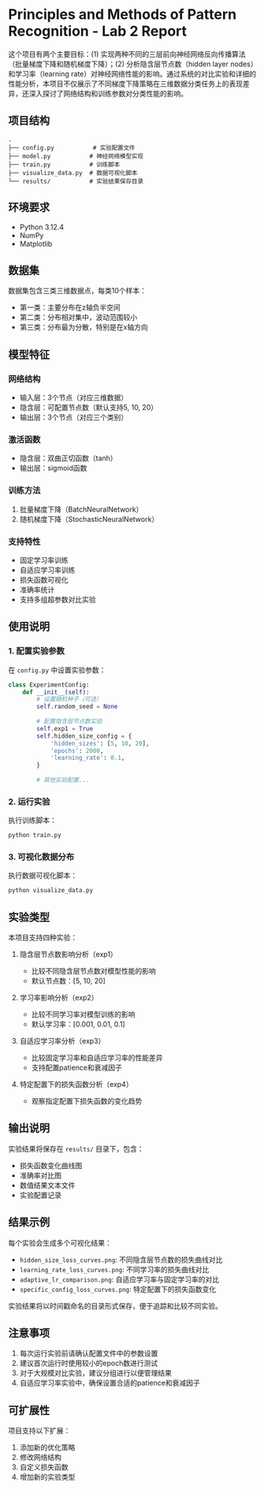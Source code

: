 # Principles and Methods of Pattern Recognition - Lab 2 Report

这个项目有两个主要目标：(1) 实现两种不同的三层前向神经网络反向传播算法（批量梯度下降和随机梯度下降）；(2) 分析隐含层节点数（hidden layer nodes）和学习率（learning rate）对神经网络性能的影响。通过系统的对比实验和详细的性能分析，本项目不仅展示了不同梯度下降策略在三维数据分类任务上的表现差异，还深入探讨了网络结构和训练参数对分类性能的影响。

## 项目结构

```
.
├── config.py           # 实验配置文件
├── model.py           # 神经网络模型实现
├── train.py           # 训练脚本
├── visualize_data.py  # 数据可视化脚本
└── results/           # 实验结果保存目录
```

## 环境要求

- Python 3.12.4
- NumPy
- Matplotlib

## 数据集

数据集包含三类三维数据点，每类10个样本：
- 第一类：主要分布在z轴负半空间
- 第二类：分布相对集中，波动范围较小
- 第三类：分布最为分散，特别是在x轴方向

## 模型特征

### 网络结构
- 输入层：3个节点（对应三维数据）
- 隐含层：可配置节点数（默认支持5, 10, 20）
- 输出层：3个节点（对应三个类别）

### 激活函数
- 隐含层：双曲正切函数（tanh）
- 输出层：sigmoid函数

### 训练方法
1. 批量梯度下降（BatchNeuralNetwork）
2. 随机梯度下降（StochasticNeuralNetwork）

### 支持特性
- 固定学习率训练
- 自适应学习率训练
- 损失函数可视化
- 准确率统计
- 支持多组超参数对比实验

## 使用说明

### 1. 配置实验参数

在 `config.py` 中设置实验参数：

```python
class ExperimentConfig:
    def __init__(self):
        # 设置随机种子（可选）
        self.random_seed = None
        
        # 配置隐含层节点数实验
        self.exp1 = True
        self.hidden_size_config = {
            'hidden_sizes': [5, 10, 20],
            'epochs': 2000,
            'learning_rate': 0.1,
        }
        
        # 其他实验配置...
```

### 2. 运行实验

执行训练脚本：
```bash
python train.py
```

### 3. 可视化数据分布

执行数据可视化脚本：
```bash
python visualize_data.py
```

## 实验类型

本项目支持四种实验：

1. 隐含层节点数影响分析（exp1）
   - 比较不同隐含层节点数对模型性能的影响
   - 默认节点数：[5, 10, 20]

2. 学习率影响分析（exp2）
   - 比较不同学习率对模型训练的影响
   - 默认学习率：[0.001, 0.01, 0.1]

3. 自适应学习率分析（exp3）
   - 比较固定学习率和自适应学习率的性能差异
   - 支持配置patience和衰减因子

4. 特定配置下的损失函数分析（exp4）
   - 观察指定配置下损失函数的变化趋势

## 输出说明

实验结果将保存在 `results/` 目录下，包含：
- 损失函数变化曲线图
- 准确率对比图
- 数值结果文本文件
- 实验配置记录

## 结果示例

每个实验会生成多个可视化结果：
- `hidden_size_loss_curves.png`: 不同隐含层节点数的损失曲线对比
- `learning_rate_loss_curves.png`: 不同学习率的损失曲线对比
- `adaptive_lr_comparison.png`: 自适应学习率与固定学习率的对比
- `specific_config_loss_curves.png`: 特定配置下的损失函数变化

实验结果将以时间戳命名的目录形式保存，便于追踪和比较不同实验。

## 注意事项

1. 每次运行实验前请确认配置文件中的参数设置
2. 建议首次运行时使用较小的epoch数进行测试
3. 对于大规模对比实验，建议分组进行以便管理结果
4. 自适应学习率实验中，确保设置合适的patience和衰减因子

## 可扩展性

项目支持以下扩展：
1. 添加新的优化策略
2. 修改网络结构
3. 自定义损失函数
4. 增加新的实验类型
